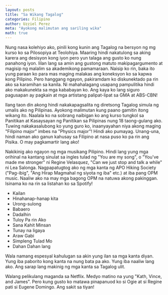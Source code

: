 ```yaml
---
layout: posts
title: "Sa Wikang Tagalog"
categories: Filipino
author: Uzziel Perez
meta: "Ayokong malimutan ang sariling wika"
math: true
---
```


Nung nasa kolehiyo ako, pinili kong kunin ang Tagalog na bersyon ng mg kurso ko sa Pilosopiya at Teolohiya. Maaring hindi nakatulong sa aking karera ang desisyon kong iyon pero yun talaga ang gusto ko nung panahong iyon. Iilan lang sa amin ang gustong matuto makipagargumento at magisip ng malalim sa akademikong pamamaraan. Naisip ko rin, baka ito yung paraan ko para mas maging malakas ang koneksyon ko sa kapwa kong Pilipino. Pero hanggang ngayon, pakiramdam ko diskunektado pa rin ako sa karamihan sa kanila. Ni mahahalagang usapang pampulitika hindi ako makakunekta sa mga kababayan ko. Ang kaya ko lang siguro pagusapan ay pagkain at mga artistang palipat-lipat sa GMA at ABS-CBN!

Ilang taon din akong hindi nakakapagsalita ng diretsong Tagalog simula ng umalis ako ng Pilipinas. Ayokong malimutan kung paano gamitin itong wikang ito. Naalala ko na sobrang naibigan ko ang kurso tungkol sa Panitikan at Kasaysayan ng Panitikan sa Pilipinas nung 18 taong-gulang ako. Tuwing nakakasalubong ko yung guro ko, inaanyayahan niya akong maging "Filipino major" imbes na "Physics major"! Hindi ako pumayag. Unang-una, hindi naman ako ganun kahusay sa Filipino at nasa puso ko pa rin ang Pisika. O may pagkamartir lang ako!

Nakikinig ako ngayon ng mga musikang Pilipino. Hindi lang yung mga orihinal na kantang sinulat sa ingles tulad ng "You are my song", o "You've made me stronger" ni Regine Velasquez, "Can we just stop and talk a while" ni Lea Salonga. Nagpapatugtog ako ng mga kanta ng APO Hiking Society ("Pag-ibig", "Ang Hirap Magmahal ng siyota ng iba" etc.) at iba pang OPM music. Naaliw ako na may mga bagong OPM na natuwa akong pakinggan. Isinama ko na rin sa listahan ko sa Spotify!

* Kailan
* Hinahanap-hanap kita
* Urong-sulong
* Babaero
* Dadalhin
* Tuloy Pa rin Ako
* Sana Kahit Minsan
* Tunay na ligaya
* Araw Gabi
* Simpleng Tulad Mo
* Dahan Dahan lang


Wala namang espesyal kahulugan sa akin yung ilan sa mga kanta diyan. Yung iba paborito kong kanta na nung bata pa ako. Yung iba naaliw lang ako. Ang sarap lang makinig ng mga kanta sa Tagalog ulit.

Walang pelikulang maganda sa Netflix. Medyo matino na yung "Kath, Vince, and James". Pero kung gusto ko matawa pinapanuod ko si Ogie at si Regine pati si Eugene Domingo. Ang sakit sa tiyan! 
